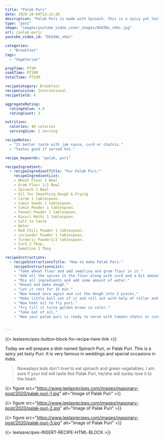 ```yaml
---
title: "Palak Puri"
date: 2020-10-09T12:21:20
description: "Palak Puri is made with Spinach. This is a spicy yet tasty Puri. It is very famous in weddings and special occasions in India."
type: "post"
image: "images/youtube_video_cover_images/DkO3Wi_xhbc.jpg"
url: /palak-puri/
youtube_video_id: "DkO3Wi_xhbc"

categories: 
  - "Breakfast"
tags:
  - "Vegetarian"

prepTime: PT5M
cookTime: PT20M
totalTime: PT25M

recipeCategory: Breakfast
recipeCuisine: International
recipeYield: 4

aggregateRating:
  ratingValue: 4.9
  ratingCount: 3

nutrition:
  calories: 46 calories
  servingSize: 1 serving

recipeNotes: 
  - "It better taste with jam sauce, curd or chatnis."
  - "Tastes good if served hot."

recipe_keywords: "palak, puri"

recipeIngredient:
  - recipeIngredientTitle: "For Palak Puri:"
    recipeIngredientList: 
    - Wheat Flour 3 Bowl
    - Gram Flour 1/2 Bowl
    - Spinach 1 Bowl
    - Oil for Smoothing Dough & Frying
    - Carom 1 tablespoon.
    - Cumin Seeds 1 tablespoon.
    - Cumin Powder 1 tablespoon.
    - Fennel Powder 1 tablespoon.
    - Kasuri Methi 1 tablespoon.
    - Salt to taste 
    - Water
    - Red Chili Powder 1 tablespoon.
    - coriander Powder 1 tablespoon.
    - Turmeric Powder1/2 tablespoon.
    - Curd 2 Tbsp.
    - Semolina 2 Tbsp

recipeInstructions:
  - recipeInstructionsTitle: "How to make Palak Puri:"
    recipeInstructionsList:
    - "Take wheat flour and add semolina and gram flour in it."
    - "Add all the spices in the flour along with curd and a bit amount of oil."
    - "Mix all ingredients and add some amount of water."
    - "Knead and make dough."
    - "Let it rest for 15 min."
    - "Now knead once again and cut the dough into 2 pieces."
    - "Make little ball out of it and roll out with help of roller and make puri shape out of it."
    - "Now heat oil to fry puri."
    - "Fry till it turns golden brown in color."
    - "Take out of oil."
    - "Now your palak puri is ready to serve with tomato chatni or curd as you wish."


---
```


{{< leelasrecipes-button-block-for-recipe-here-link >}}

Today we will prepare a dish named Spinach Puri, or Palak Puri. This is a spicy yet tasty Puri. It is very famous in weddings and special occasions in India.

> Nowadays kids don't love to eat spinach and green vegetables. I am sure if your kid will taste this Palak Puri, he/she will surely love it to the heart.


{{< figure src="https://www.leelasrecipes.com/images/masonary-post/2020/palak-puri-1.jpg" alt="Image of Palak Puri" >}}

{{< figure src="https://www.leelasrecipes.com/images/masonary-post/2020/palak-puri-2.jpg" alt="Image of Palak Puri" >}}

{{< figure src="https://www.leelasrecipes.com/images/masonary-post/2020/palak-puri-3.jpg" alt="Image of Palak Puri" >}}

{{< leelasrecipes-INSERT-RECIPE-HTML-BLOCK >}}

